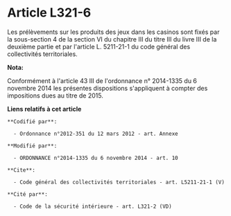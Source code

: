# Article L321-6

Les prélèvements sur les produits des jeux dans les casinos sont fixés par la sous-section 4 de la section VI du chapitre III
du titre III du livre III de la deuxième partie et par l'article L. 5211-21-1 du code général des collectivités
territoriales.

**Nota:**

Conformément à l'article 43 III de l'ordonnance n° 2014-1335 du 6 novembre 2014 les présentes dispositions s'appliquent à
compter des impositions dues au titre de 2015.

**Liens relatifs à cet article**

	**Codifié par**:

	  - Ordonnance n°2012-351 du 12 mars 2012 - art. Annexe

	**Modifié par**:

	  - ORDONNANCE n°2014-1335 du 6 novembre 2014 - art. 10

	**Cite**:

	  - Code général des collectivités territoriales - art. L5211-21-1 (V)

	**Cité par**:

	  - Code de la sécurité intérieure - art. L321-2 (VD)
